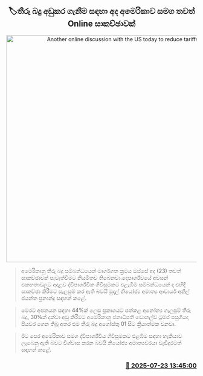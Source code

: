 <p align='center'><b><h2 align='center' title='Another online discussion with the US today to reduce tariffs'>🏷තීරු බදු අඩුකර ගැනීම සඳහා අද අමෙරිකාව සමග තවත් Online සාකච්ඡාවක්</h2></b></p>
<p align='center'><img src='https://helakuru.sgp1.cdn.digitaloceanspaces.com/esana/images/lib/srilanka-us-archived.jpg' width='600' alt='Another online discussion with the US today to reduce tariffs'></p>

> අමෙරිකානු තීරු බදු සම්බන්ධයෙන් මාර්ගගත ක්‍රමය ඔස්සේ අද (23) තවත් සාකච්ඡාවක් පැවැත්වීමට නියමිතව තිබෙනවා.දෙපාර්ශ්වයේ අවසන් එකඟතාවලට අදාළව ද්විපාර්ශ්වික ගිවිසුමකට එළැඹීම සම්බන්ධයෙන් ද එහිදී සාකච්ඡා කිරීමට සැලසුම් කර ඇති බවයි මුදල් නියෝජ්‍ය අමාත්‍ය ආචාර්ය අනිල් ජයන්ත ප්‍රනාන්දු සඳහන් කළේ.

> මෙරට අපනයන සඳහා 44%ක් ලෙස ප්‍රකාශයට පත්කළ අනෝන්‍ය ගැලපුම් තීරු බදු, 30%ක් දක්වා අඩු කිරීමට අමෙරිකානු ජනාධිපති ඩොනල්ඩ් ට්‍රම්ප් පසුගියදා පියවර ගෙන තිබූ අතර එම තීරු බදු අගෝස්තු 01 සිට ක්‍රියාත්මක වනවා.

> ඊට පෙර අම‍ෙරිකාව සමග ද්වීපාර්ශ්වීය ගිවිසුමකට එළඹීම ස﻿ඳහා හැකියාව ලැබෙනු ඇති බවට විශ්වාස කරන බවයි නියෝජ්‍ය අමාත්‍යවරයා වැඩිදුරටත් සඳහන් කළේ.



<h3 align='right'><a href='https://www.helakuru.lk/esana/p/112092/'>📅 2025-07-23 13:45:00</a></h3>

